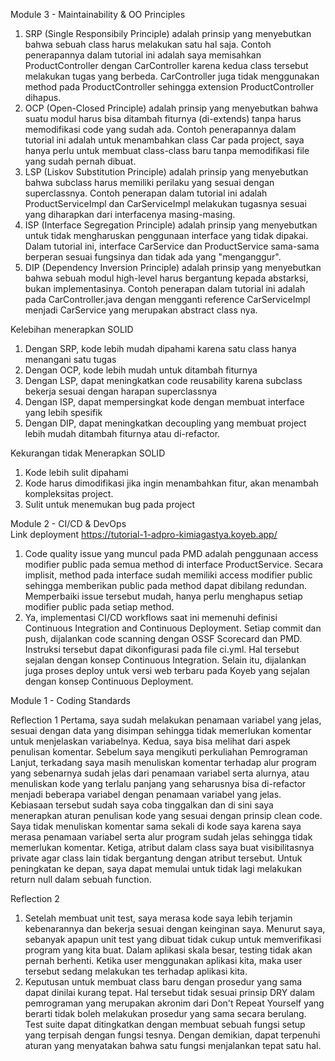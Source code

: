 Module 3 - Maintainability & OO Principles <br>
1. SRP (Single Responsibily Principle) adalah prinsip yang menyebutkan bahwa sebuah class harus melakukan satu hal saja. Contoh penerapannya dalam tutorial ini adalah saya memisahkan ProductController dengan CarController karena kedua class tersebut melakukan tugas yang berbeda. CarController juga tidak menggunakan method pada ProductController sehingga extension ProductController dihapus.
2. OCP (Open-Closed Principle) adalah prinsip yang menyebutkan bahwa suatu modul harus bisa ditambah fiturnya (di-extends) tanpa harus memodifikasi code yang sudah ada. Contoh penerapannya dalam tutorial ini adalah untuk menambahkan class Car pada project, saya hanya perlu untuk membuat class-class baru tanpa memodifikasi file yang sudah pernah dibuat.
3. LSP (Liskov Substitution Principle) adalah prinsip yang menyebutkan bahwa subclass harus memiliki perilaku yang sesuai dengan superclassnya. Contoh penerapan dalam tutorial ini adalah ProductServiceImpl dan CarServiceImpl melakukan tugasnya sesuai yang diharapkan dari interfacenya masing-masing.
4. ISP (Interface Segregation Principle) adalah prinsip yang menyebutkan untuk tidak mengharuskan penggunaan interface yang tidak dipakai. Dalam tutorial ini, interface CarService dan ProductService sama-sama berperan sesuai fungsinya dan tidak ada yang "menganggur".
5. DIP (Dependency Inversion Principle) adalah prinsip yang menyebutkan bahwa sebuah modul high-level harus bergantung kepada abstarksi, bukan implementasinya. Contoh penerapan dalam tutorial ini adalah pada CarController.java dengan mengganti reference CarServiceImpl menjadi CarService yang merupakan abstract class nya.

Kelebihan menerapkan SOLID
1. Dengan SRP, kode lebih mudah dipahami karena satu class hanya menangani satu tugas
2. Dengan OCP, kode lebih mudah untuk ditambah fiturnya
3. Dengan LSP, dapat meningkatkan code reusability karena subclass bekerja sesuai dengan harapan superclassnya
4. Dengan ISP, dapat mempersingkat kode dengan membuat interface yang lebih spesifik
5. Dengan DIP, dapat meningkatkan decoupling yang membuat project lebih mudah ditambah fiturnya atau di-refactor.

Kekurangan tidak Menerapkan SOLID
1. Kode lebih sulit dipahami
2. Kode harus dimodifikasi jika ingin menambahkan fitur, akan menambah kompleksitas project.
3. Sulit untuk menemukan bug pada project

Module 2 - CI/CD & DevOps <br>
Link deployment https://tutorial-1-adpro-kimiagastya.koyeb.app/

1. Code quality issue yang muncul pada PMD adalah penggunaan access modifier public pada semua method di interface ProductService. Secara implisit, method pada interface sudah memiliki access modifier public sehingga memberikan public pada method dapat dibilang redundan. Memperbaiki issue tersebut mudah, hanya perlu menghapus setiap modifier public pada setiap method.
2. Ya, implementasi CI/CD workflows saat ini memenuhi definisi Continuous Integration and Continuous Deployment. Setiap commit dan push, dijalankan code scanning dengan OSSF Scorecard dan PMD. Instruksi tersebut dapat dikonfigurasi pada file ci.yml. Hal tersebut sejalan dengan konsep Continuous Integration. Selain itu, dijalankan juga proses deploy untuk versi web terbaru pada Koyeb yang sejalan dengan konsep Continuous Deployment.

Module 1 - Coding Standards

Reflection 1
Pertama, saya sudah melakukan penamaan variabel yang jelas, sesuai dengan data yang disimpan sehingga tidak memerlukan komentar untuk menjelaskan variabelnya.
Kedua, saya bisa melihat dari aspek penulisan komentar. Sebelum saya mengikuti perkuliahan Pemrograman Lanjut, terkadang saya masih menuliskan komentar terhadap alur program yang sebenarnya sudah jelas dari penamaan variabel serta alurnya, atau menuliskan kode yang terlalu panjang yang seharusnya bisa di-refactor menjadi beberapa variabel dengan penamaan variabel yang jelas. Kebiasaan tersebut sudah saya coba tinggalkan dan di sini saya menerapkan aturan penulisan kode yang sesuai dengan prinsip clean code. Saya tidak menuliskan komentar sama sekali di kode saya karena saya merasa penamaan variabel serta alur program sudah jelas sehingga tidak memerlukan komentar.
Ketiga, atribut dalam class saya buat visibilitasnya private agar class lain tidak bergantung dengan atribut tersebut.
Untuk peningkatan ke depan, saya dapat memulai untuk tidak lagi melakukan return null dalam sebuah function.

Reflection 2
1. Setelah membuat unit test, saya merasa kode saya lebih terjamin kebenarannya dan bekerja sesuai dengan keinginan saya. Menurut saya, sebanyak apapun unit test yang dibuat tidak cukup untuk memverifikasi program yang kita buat. Dalam aplikasi skala besar, testing tidak akan pernah berhenti. Ketika user menggunakan aplikasi kita, maka user tersebut sedang melakukan tes terhadap aplikasi kita.
2. Keputusan untuk membuat class baru dengan prosedur yang sama dapat dinilai kurang tepat. Hal tersebut tidak sesuai prinsip DRY dalam pemrograman yang merupakan akronim dari Don't Repeat Yourself yang berarti tidak boleh melakukan prosedur yang sama secara berulang. Test suite dapat ditingkatkan dengan membuat sebuah fungsi setup yang terpisah dengan fungsi tesnya. Dengan demikian, dapat terpenuhi aturan yang menyatakan bahwa satu fungsi menjalankan tepat satu hal.
